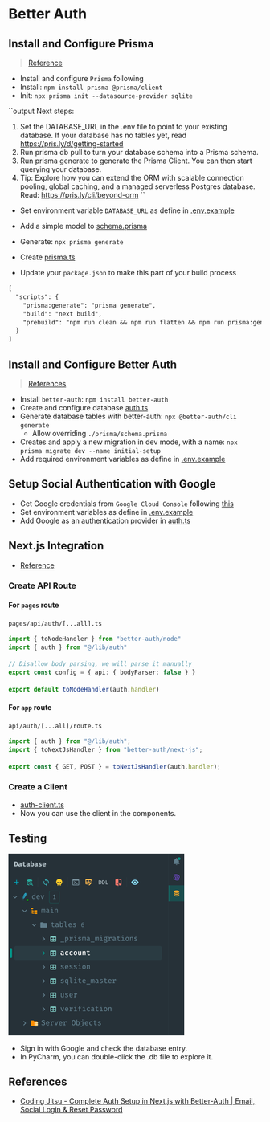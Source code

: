 # Better Auth

## Install and Configure Prisma

> [Reference](https://www.prisma.io/docs/orm/reference/prisma-cli-reference#examples-1)

* Install and configure `Prisma` following 
* Install: `npm install prisma @prisma/client`
* Init: `npx prisma init --datasource-provider sqlite`

``output
Next steps:
1. Set the DATABASE_URL in the .env file to point to your existing database. If your database has no tables yet, read https://pris.ly/d/getting-started
2. Run prisma db pull to turn your database schema into a Prisma schema.
3. Run prisma generate to generate the Prisma Client. You can then start querying your database.
4. Tip: Explore how you can extend the ORM with scalable connection pooling, global caching, and a managed serverless Postgres database. Read: https://pris.ly/cli/beyond-orm
``

* Set environment variable `DATABASE_URL` as define in [.env.example](.env.example)
* Add a simple model to [schema.prisma](prisma/schema.prisma)

* Generate: `npx prisma generate`
* Create [prisma.ts](src/lib/prisma.ts)
* Update your `package.json` to make this part of your build process

```markdown
[
  "scripts": {
    "prisma:generate": "prisma generate",
    "build": "next build",
    "prebuild": "npm run clean && npm run flatten && npm run prisma:generate"
  }
]
```

## Install and Configure Better Auth

> [References](https://www.better-auth.com/docs/installation)

* Install `better-auth`: `npm install better-auth`
* Create and configure database [auth.ts](src/lib/auth.ts)
* Generate database tables with better-auth: `npx @better-auth/cli generate`
  * Allow overriding `./prisma/schema.prisma`
* Creates and apply a new migration in dev mode, with a name: `npx prisma migrate dev --name initial-setup`
* Add required environment variables as define in [.env.example](.env.example)

## Setup Social Authentication with Google

* Get Google credentials from `Google Cloud Console` following [this](https://www.better-auth.com/docs/authentication/google)
* Set environment variables as define in [.env.example](.env.example)
* Add Google as an authentication provider in [auth.ts](src/lib/auth.ts)

## Next.js Integration

* [Reference](https://www.better-auth.com/docs/integrations/next)

### Create API Route

#### For `pages` route

`pages/api/auth/[...all].ts`

```typescript
import { toNodeHandler } from "better-auth/node"
import { auth } from "@/lib/auth"
 
// Disallow body parsing, we will parse it manually
export const config = { api: { bodyParser: false } }
 
export default toNodeHandler(auth.handler)
```

#### For `app` route

`api/auth/[...all]/route.ts`

```typescript
import { auth } from "@/lib/auth";
import { toNextJsHandler } from "better-auth/next-js";
 
export const { GET, POST } = toNextJsHandler(auth.handler);
```

### Create a Client

* [auth-client.ts](src/lib/auth-client.ts)
* Now you can use the client in the components.

## Testing

![db.png](images/db.png)

* Sign in with Google and check the database entry.
* In PyCharm, you can double-click the .db file to explore it.

## References

* [Coding Jitsu - Complete Auth Setup in Next.js with Better-Auth | Email, Social Login & Reset Password](https://youtu.be/n6rP9d3RWo8)
